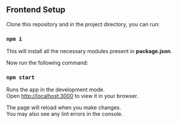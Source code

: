 ## Frontend Setup

Clone this repository and in the project directory, you can run:

### `npm i`

This will install all the necessary modules present in **package.json**. 

Now run the following command:

### `npm start`

Runs the app in the development mode.\
Open [http://localhost:3000](http://localhost:3000) to view it in your browser.

The page will reload when you make changes.\
You may also see any lint errors in the console.
